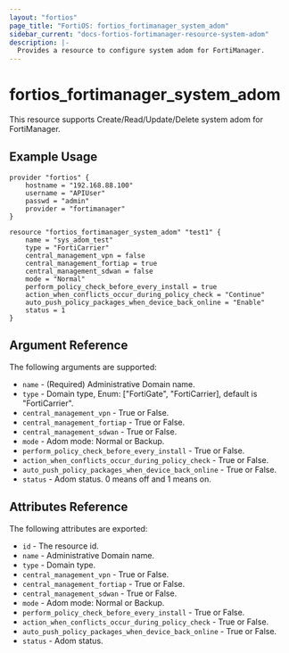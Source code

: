 ```yaml
---
layout: "fortios"
page_title: "FortiOS: fortios_fortimanager_system_adom"
sidebar_current: "docs-fortios-fortimanager-resource-system-adom"
description: |-
  Provides a resource to configure system adom for FortiManager.
---
```


# fortios_fortimanager_system_adom
This resource supports Create/Read/Update/Delete system adom for FortiManager.

## Example Usage
```hcl
provider "fortios" {
	hostname = "192.168.88.100"
	username = "APIUser"
	passwd = "admin"
	provider = "fortimanager"
}

resource "fortios_fortimanager_system_adom" "test1" {
	name = "sys_adom_test"
	type = "FortiCarrier"
	central_management_vpn = false
	central_management_fortiap = true
	central_management_sdwan = false
	mode = "Normal"
	perform_policy_check_before_every_install = true
	action_when_conflicts_occur_during_policy_check = "Continue"
	auto_push_policy_packages_when_device_back_online = "Enable"
	status = 1
}
```

## Argument Reference
The following arguments are supported:

* `name` - (Required) Administrative Domain name.
* `type` - Domain type, Enum: ["FortiGate", "FortiCarrier], default is "FortiCarrier".
* `central_management_vpn` - True or False.
* `central_management_fortiap` - True or False.
* `central_management_sdwan` - True or False.
* `mode` - Adom mode: Normal or Backup.
* `perform_policy_check_before_every_install` - True or False.
* `action_when_conflicts_occur_during_policy_check` - True or False.
* `auto_push_policy_packages_when_device_back_online` - True or False.
* `status` - Adom status. 0 means off and 1 means on.

## Attributes Reference
The following attributes are exported:

* `id` - The resource id.
* `name` - Administrative Domain name.
* `type` - Domain type.
* `central_management_vpn` - True or False.
* `central_management_fortiap` - True or False.
* `central_management_sdwan` - True or False.
* `mode` - Adom mode: Normal or Backup.
* `perform_policy_check_before_every_install` - True or False.
* `action_when_conflicts_occur_during_policy_check` - True or False.
* `auto_push_policy_packages_when_device_back_online` - True or False.
* `status` - Adom status.
